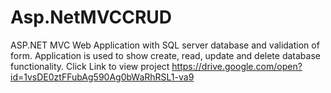# Asp.NetMVCCRUD
ASP.NET MVC Web Application with SQL server database and validation of form. Application is used to show create, read, update and delete database functionality.
Click Link to view project https://drive.google.com/open?id=1vsDE0ztFFubAg590Ag0bWaRhRSL1-va9
